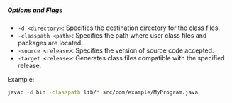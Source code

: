 ##### Options and Flags

- `-d <directory>`: Specifies the destination directory for the class files.
- `-classpath <path>`: Specifies the path where user class files and packages are located.
- `-source <release>`: Specifies the version of source code accepted.
- `-target <release>`: Generates class files compatible with the specified release.

Example:
```bash
javac -d bin -classpath lib/* src/com/example/MyProgram.java
```
